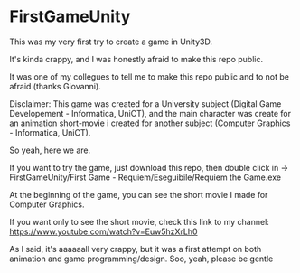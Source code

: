 # FirstGameUnity
This was my very first try to create a game in Unity3D.

It's kinda crappy, and I was honestly afraid to make this repo public.

It was one of my collegues to tell me to make this repo public and to not be afraid (thanks Giovanni).

Disclaimer: This game was created for a University subject (Digital Game Developement - Informatica, UniCT), and the main character was create for an animation short-movie i created for another subject (Computer Graphics - Informatica, UniCT).

So yeah, here we are.

If you want to try the game, just download this repo, then double click in -> FirstGameUnity/First Game - Requiem/Eseguibile/Requiem the Game.exe

At the beginning of the game, you can see the short movie I made for Computer Graphics.

If you want only to see the short movie, check this link to my channel: https://www.youtube.com/watch?v=Euw5hzXrLh0

As I said, it's aaaaaall very crappy, but it was a first attempt on both animation and game programming/design. Soo, yeah, please be gentle
